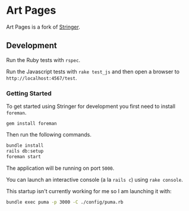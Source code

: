 # Art Pages

Art Pages is a fork of [Stringer](https://github.com/stringer-rss/stringer).

## Development

Run the Ruby tests with `rspec`.

Run the Javascript tests with `rake test_js` and then open a browser to `http://localhost:4567/test`.

### Getting Started

To get started using Stringer for development you first need to install `foreman`.

    gem install foreman

Then run the following commands.

```sh
bundle install
rails db:setup
foreman start
```

The application will be running on port `5000`.

You can launch an interactive console (a la `rails c`) using `rake console`.

This startup isn't currently working for me so I am launching it with:

```sh
bundle exec puma -p 3000 -C ./config/puma.rb
```